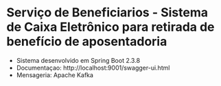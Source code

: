 # Serviço de Beneficiarios - Sistema de Caixa Eletrônico para retirada de benefício de aposentadoria

- Sistema desenvolvido em Spring Boot 2.3.8
- Documentaçao: http://localhost:9001/swagger-ui.html
- Mensageria: Apache Kafka